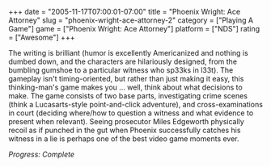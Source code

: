 +++
date = "2005-11-17T07:00:01-07:00"
title = "Phoenix Wright: Ace Attorney"
slug = "phoenix-wright-ace-attorney-2"
category = ["Playing A Game"]
game = ["Phoenix Wright: Ace Attorney"]
platform = ["NDS"]
rating = ["Awesome"]
+++

The writing is brilliant (humor is excellently Americanized and nothing is dumbed down, and the characters are hilariously designed, from the bumbling gumshoe to a particular witness who sp33ks in l33t). The gameplay isn't timing-oriented, but rather than just making it easy, this thinking-man's game makes you ... well, think about what decisions to make. The game consists of two base parts, investigating crime scenes (think a Lucasarts-style point-and-click adventure), and cross-examinations in court (deciding where/how to question a witness and what evidence to present when relevant). Seeing prosecutor Miles Edgeworth physically recoil as if punched in the gut when Phoenix successfully catches his witness in a lie is perhaps one of the best video game moments ever.

<i>Progress: Complete</i>